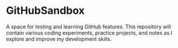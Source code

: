 # GitHubSandbox
A space for testing and learning GitHub features. This repository will contain various coding experiments, practice projects, and notes as I explore and improve my development skills.
